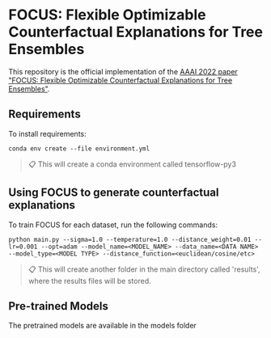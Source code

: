 # FOCUS: Flexible Optimizable Counterfactual Explanations for Tree Ensembles

This repository is the official implementation of the [AAAI 2022 paper "FOCUS: Flexible Optimizable Counterfactual Explanations for Tree Ensembles"](https://arxiv.org/abs/1911.12199). 

## Requirements

To install requirements:

```setup
conda env create --file environment.yml
```

>📋 This will create a conda environment called tensorflow-py3


## Using FOCUS to generate counterfactual explanations

To train FOCUS for each dataset, run the following commands:

```train
python main.py --sigma=1.0 --temperature=1.0 --distance_weight=0.01 --lr=0.001 --opt=adam --model_name=<MODEL_NAME> --data_name=<DATA NAME> --model_type=<MODEL TYPE> --distance_function=<euclidean/cosine/etc>
```

>📋  This will create another folder in the main directory called 'results', where the results files will be stored.


## Pre-trained Models

The pretrained models are available in the models folder
